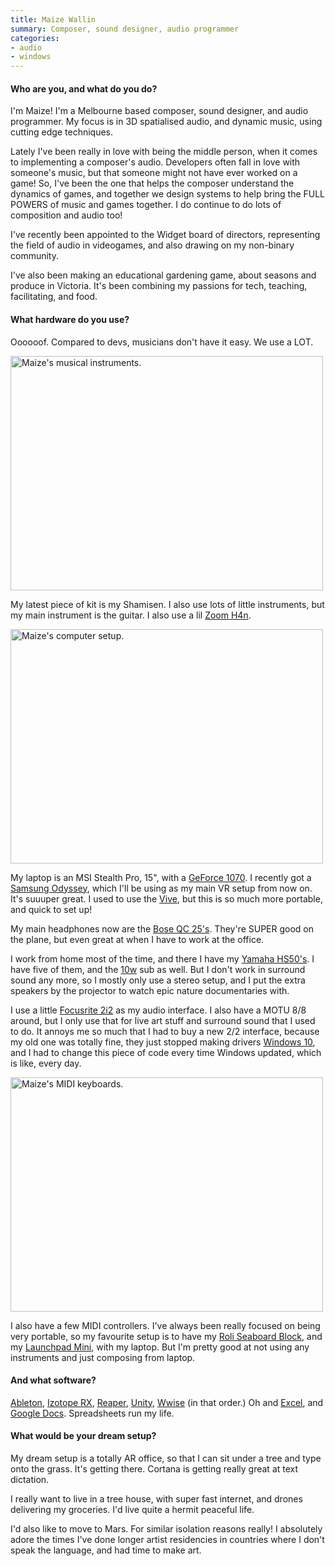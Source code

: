 ```yaml
---
title: Maize Wallin
summary: Composer, sound designer, audio programmer
categories:
- audio
- windows 
---
```


#### Who are you, and what do you do?

I'm Maize! I'm a Melbourne based composer, sound designer, and audio programmer. My focus is in 3D spatialised audio, and dynamic music, using cutting edge techniques.

Lately I've been really in love with being the middle person, when it comes to implementing a composer's audio. Developers often fall in love with someone's music, but that someone might not have ever worked on a game! So, I've been the one that helps the composer understand the dynamics of games, and together we design systems to help bring the FULL POWERS of music and games together. I do continue to do lots of composition and audio too! 

I've recently been appointed to the Widget board of directors, representing the field of audio in videogames, and also drawing on my non-binary community.

I've also been making an educational gardening game, about seasons and produce in Victoria. It's been combining my passions for tech, teaching, facilitating, and food.

#### What hardware do you use?

Oooooof. Compared to devs, musicians don't have it easy. We use a LOT.

<img src="/images/interviews/maize.wallin/instruments.jpg" width="500" height="375" alt="Maize's musical instruments." class="detail" />

My latest piece of kit is my Shamisen. I also use lots of little instruments, but my main instrument is the guitar. I also use a lil [Zoom H4n][h4n].

<img src="/images/interviews/maize.wallin/computer.jpg" width="500" height="375" alt="Maize's computer setup." class="detail" />

My laptop is an MSI Stealth Pro, 15", with a [GeForce 1070][geforce-gtx-1070]. I recently got a [Samsung Odyssey][hdm-odyssey], which I'll be using as my main VR setup from now on. It's suuuper great. I used to use the [Vive][], but this is so much more portable, and quick to set up!

My main headphones now are the [Bose QC 25's][quietcomfort-25]. They're SUPER good on the plane, but even great at when I have to work at the office.

I work from home most of the time, and there I have my [Yamaha HS50's][hs50]. I have five of them, and the [10w][hs10w] sub as well. But I don't work in surround sound any more, so I mostly only use a stereo setup, and I put the extra speakers by the projector to watch epic nature documentaries with.

I use a little [Focusrite 2i2][scarlett-2i2] as my audio interface. I also have a MOTU 8/8 around, but I only use that for live art stuff and surround sound that I used to do. It annoys me so much that I had to buy a new 2/2 interface, because my old one was totally fine, they just stopped making drivers [Windows 10][windows-10], and I had to change this piece of code every time Windows updated, which is like, every day.

<img src="/images/interviews/maize.wallin/keyboards.jpg" width="500" height="375" alt="Maize's MIDI keyboards." class="detail" />

I also have a few MIDI controllers. I've always been really focused on being very portable, so my favourite setup is to have my [Roli Seaboard Block][seaboard-block], and my [Launchpad Mini][launchpad-mini], with my laptop. But I'm pretty good at not using any instruments and just composing from laptop.

#### And what software?

[Ableton][live], [Izotope RX][rx], [Reaper][], [Unity][], [Wwise][] (in that order.) Oh and [Excel][], and [Google Docs][google-docs]. Spreadsheets run my life.

#### What would be your dream setup?

My dream setup is a totally AR office, so that I can sit under a tree and type onto the grass. It's getting there. Cortana is getting really great at text dictation.

I really want to live in a tree house, with super fast internet, and drones delivering my groceries. I'd live quite a hermit peaceful life.

I'd also like to move to Mars. For similar isolation reasons really! I absolutely adore the times I've done longer artist residencies in countries where I don't speak the language, and had time to make art.

[geforce-gtx-1070]: https://www.nvidia.com/en-us/geforce/products/10series/geforce-gtx-1070/ "A graphics card."
[seaboard-block]: https://roli.com/products/blocks/seaboard-block "A portable MIDI keyboard."
[scarlett-2i2]: https://www.amazon.com/Focusrite-2i2-USB-Recording-Interface/dp/B005OZE9SA "A USB audio interface."
[hs50]: https://usa.yamaha.com/products/proaudio/speakers/hs_series/index.html "Studio speaker."
[hs10w]: https://usa.yamaha.com/products/proaudio/speakers/hs_series/index.html "A subwoofer."
[h4n]: https://www.zoom.co.jp/english/products/h4n/ "A digital audio recorder."
[hdm-odyssey]: https://www.samsung.com/us/computing/hmd/windows-mixed-reality/xe800zaa-hc1us-xe800zaa-hc1us/ "A mixed reality headset."
[vive]: http://www.htcvr.com/ "A SteamVR headset."
[quietcomfort-25]: https://www.bose.com/en_us/products/headphones/over_ear_headphones/quietcomfort-25-acoustic-noise-cancelling-headphones-apple-devices.html "Noise-cancelling headphones."
[launchpad-mini]: http://us.novationmusic.com/launchpad-mini "A mini controller for Ableton Live."
[rx]: https://www.izotope.com/en/products/repair-and-edit/rx.html "Audio repair software."
[reaper]: https://www.reaper.fm/ "A software digital audio workstation."
[unity]: https://unity3d.com/unity/ "A cross-platform game development tool."
[google-docs]: https://en.wikipedia.org/wiki/Google_Docs "A web-based office suite."
[excel]: https://products.office.com/en-us/excel "A spreadsheet application."
[live]: https://www.ableton.com/en/live/ "Musical creation software."
[wwise]: https://www.audiokinetic.com/products/wwise/ "An audio pipeline and sound engine."
[windows-10]: https://en.wikipedia.org/wiki/Windows_10 "An operating system."
